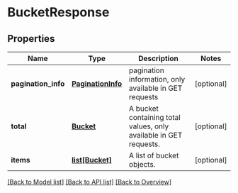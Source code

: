 # BucketResponse

## Properties
Name | Type | Description | Notes
------------ | ------------- | ------------- | -------------
**pagination_info** | [**PaginationInfo**](PaginationInfo.md) | pagination information, only available in GET requests | [optional] 
**total** | [**Bucket**](Bucket.md) | A bucket containing total values, only available in GET requests. | [optional] 
**items** | [**list[Bucket]**](Bucket.md) | A list of bucket objects. | [optional] 

[[Back to Model list]](index.md#documentation-for-models) [[Back to API list]](index.md#endpoint-properties) [[Back to Overview]](index.md)


